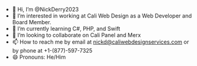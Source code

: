 - 👋 Hi, I’m @NickDerry2023
- 👀 I’m interested in working at Cali Web Design as a Web Developer and Board Member.
- 🌱 I’m currently learning C#, PHP, and Swift
- 💞️ I’m looking to collaborate on Cali Panel and Merx
- 📫 How to reach me by email at nickd@caliwebdesignservices.com or by phone at +1-(877)-597-7325
- 😄 Pronouns: He/Him

<!---
NickDerry2023/NickDerry2023 is a ✨ special ✨ repository because its `README.md` (this file) appears on your GitHub profile.
You can click the Preview link to take a look at your changes.
--->
